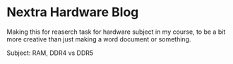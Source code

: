# Nextra Hardware Blog

Making this for reaserch task for hardware subject in my course, to be a bit more creative than just making a word document or something.

Subject: RAM, DDR4 vs DDR5

